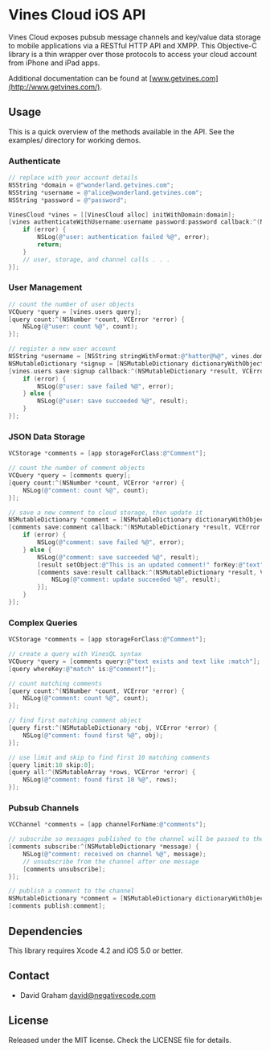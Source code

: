 # Vines Cloud iOS API

Vines Cloud exposes pubsub message channels and key/value data storage to mobile applications via a RESTful HTTP API and XMPP. This Objective-C library is a thin wrapper over those protocols to access your cloud account from iPhone and iPad apps.

Additional documentation can be found at [www.getvines.com](http://www.getvines.com/).

## Usage

This is a quick overview of the methods available in the API. See the examples/ directory
for working demos.

### Authenticate

```objectivec
// replace with your account details
NSString *domain = @"wonderland.getvines.com";
NSString *username = @"alice@wonderland.getvines.com";
NSString *password = @"password";

VinesCloud *vines = [[VinesCloud alloc] initWithDomain:domain];
[vines authenticateWithUsername:username password:password callback:^(NSMutableDictionary *user, VCError *error) {
    if (error) {
        NSLog(@"user: authentication failed %@", error);
        return;
    }
    // user, storage, and channel calls . . .
}];
```

### User Management

```objectivec
// count the number of user objects
VCQuery *query = [vines.users query];
[query count:^(NSNumber *count, VCError *error) {
    NSLog(@"user: count %@", count);
}];

// register a new user account
NSString *username = [NSString stringWithFormat:@"hatter@%@", vines.domain];
NSMutableDictionary *signup = [NSMutableDictionary dictionaryWithObjectsAndKeys:username, @"id", @"passw0rd", @"password", nil];
[vines.users save:signup callback:^(NSMutableDictionary *result, VCError *error) {
    if (error) {
        NSLog(@"user: save failed %@", error);
    } else {
        NSLog(@"user: save succeeded %@", result);
    }
}];
```

### JSON Data Storage

```objectivec
VCStorage *comments = [app storageForClass:@"Comment"];

// count the number of comment objects
VCQuery *query = [comments query];
[query count:^(NSNumber *count, VCError *error) {
    NSLog(@"comment: count %@", count);
}];

// save a new comment to cloud storage, then update it
NSMutableDictionary *comment = [NSMutableDictionary dictionaryWithObjectsAndKeys:@"This is a comment!", @"text", nil];
[comments save:comment callback:^(NSMutableDictionary *result, VCError *error) {
    if (error) {
        NSLog(@"comment: save failed %@", error);
    } else {
        NSLog(@"comment: save succeeded %@", result);
        [result setObject:@"This is an updated comment!" forKey:@"text"];
        [comments save:result callback:^(NSMutableDictionary *result, VCError *error) {
            NSLog(@"comment: update succeeded %@", result);
        }];
    }
}];
```

### Complex Queries

```objectivec
VCStorage *comments = [app storageForClass:@"Comment"];

// create a query with VinesQL syntax
VCQuery *query = [comments query:@"text exists and text like :match"];
[query whereKey:@"match" is:@"comment!"];

// count matching comments
[query count:^(NSNumber *count, VCError *error) {
    NSLog(@"comment: count %@", count);
}];

// find first matching comment object
[query first:^(NSMutableDictionary *obj, VCError *error) {
    NSLog(@"comment: found first %@", obj);
}];

// use limit and skip to find first 10 matching comments
[query limit:10 skip:0];
[query all:^(NSMutableArray *rows, VCError *error) {
    NSLog(@"comment: found first 10 %@", rows);
}];
```

### Pubsub Channels

```objectivec
VCChannel *comments = [app channelForName:@"comments"];

// subscribe so messages published to the channel will be passed to the callback block
[comments subscribe:^(NSMutableDictionary *message) {
    NSLog(@"comment: received on channel %@", message);
    // unsubscribe from the channel after one message
    [comments unsubscribe];
}];

// publish a comment to the channel
NSMutableDictionary *comment = [NSMutableDictionary dictionaryWithObjectsAndKeys:@"This is a comment!", @"text", nil];
[comments publish:comment];
```

## Dependencies

This library requires Xcode 4.2 and iOS 5.0 or better.

## Contact

* David Graham <david@negativecode.com>

## License

Released under the MIT license. Check the LICENSE file for details.

